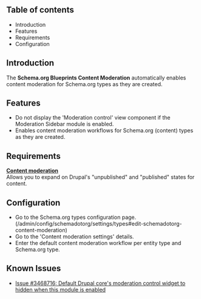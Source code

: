 Table of contents
-----------------

* Introduction
* Features
* Requirements
* Configuration


Introduction
------------

The **Schema.org Blueprints Content Moderation** automatically enables
content moderation for Schema.org types as they are created.


Features
--------

- Do not display the 'Moderation control' view component if 
  the Moderation Sidebar module is enabled.
- Enables content moderation workflows for Schema.org (content) types as
  they are created.


Requirements
------------

**[Content moderation](https://www.drupal.org/docs/8/core/modules/content-moderation/overview)**    
Allows you to expand on Drupal's "unpublished" and "published" states for content.


Configuration
-------------

- Go to the Schema.org types configuration page.  
  (/admin/config/schemadotorg/settings/types#edit-schemadotorg-content-moderation)
- Go to the 'Content moderation settings' details.
- Enter the default content moderation workflow per entity type and Schema.org type.


Known Issues
------------

- [Issue #3468716: Default Drupal core's moderation control widget to hidden when this module is enabled](https://www.drupal.org/project/moderation_sidebar/issues/3468716)
